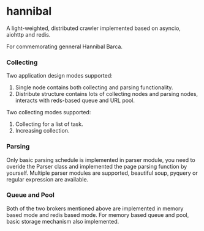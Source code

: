 # hannibal

A light-weighted, distributed crawler implemented based on asyncio, aiohttp and redis.

For commemorating genneral Hannibal Barca.

### Collecting

Two application design modes supported:

1. Single node contains both collecting and parsing functionality.
2. Distribute structure contains lots of collecting nodes and parsing nodes, interacts with reds-based queue and URL pool.

Two collecting modes supported:

1. Collecting for a list of task.
2. Increasing collection.

### Parsing

Only basic parsing schedule is implemented in parser module, you need to overide the Parser class and implemented the page parsing function by yourself.  Multiple parser modules are supported, beautiful soup, pyquery or regular expression are available.

### Queue and Pool

Both of the two brokers mentioned above are implemented in memory based mode and redis based mode. For memory based queue and pool, basic storage mechanism also implemented.
